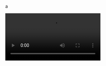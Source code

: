 a

<video src="https://github.com/0kogu/followup-automation-v2/main/video.mp4" width="300"/>

[![IMAGE ALT TEXT HERE](https://img.youtube.com/vi/A4xK6XqWBYk/0.jpg)](https://www.youtube.com/watch?v=A4xK6XqWBYk)

a
